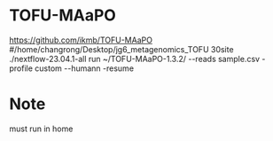 # TOFU-MAaPO

https://github.com/ikmb/TOFU-MAaPO  
#/home/changrong/Desktop/jg6_metagenomics_TOFU 30site  
./nextflow-23.04.1-all run ~/TOFU-MAaPO-1.3.2/ --reads sample.csv -profile custom --humann -resume  


# Note
must run in home
